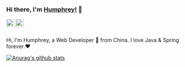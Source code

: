 ### Hi there, I'm [Humphrey!](https://github.com/LordHumphrey/) 👋

<a href="https://twitter.com/HumphreyWoolley">
  <img align="left" alt="ruki's Twitter | Twitter" width="22px" src="https://cdn.jsdelivr.net/npm/simple-icons@v3/icons/twitter.svg" />
</a>
<a href="https://t.me/LordHumphreyAppleby">
  <img align="left" alt="ruki's Telegram" width="22px" src="https://cdn.jsdelivr.net/npm/simple-icons@v3/icons/telegram.svg" />
</a>
<br/>
<br/>

Hi, I'm Humphrey, a Web Developer 🚀 from China. I love Java & Spring forever.❤️ 

[![Anurag's github stats](https://github-readme-stats.vercel.app/api?username=LordHumphrey)](https://github.com/anuraghazra/github-readme-stats)

<!--
**LordHumphrey/LordHumphrey** is a ✨ _special_ ✨ repository because its `README.md` (this file) appears on your GitHub profile.

Here are some ideas to get you started:

- 🔭 I’m currently working on ...
- 🌱 I’m currently learning ...
- 👯 I’m looking to collaborate on ...
- 🤔 I’m looking for help with ...
- 💬 Ask me about ...
- 📫 How to reach me: ...
- 😄 Pronouns: ...
- ⚡ Fun fact: ...
-->
